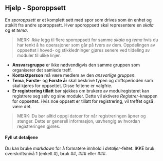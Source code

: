 ﻿## Hjelp - Sporoppsett
En *sporoppsett* er et komplett sett med spor som drives som én enhet og atskilt fra andre sporoppsett.
Hver sporoppsett skal representere en *skala* og et *tema*.

> MERK: *Ikke* legg til flere sporoppsett for samme *skala* og *tema* hvis du har tenkt å ha operasjoner som går på tvers av dem.
Oppdelingen av oppsettet i hoved- og stikkledninger gjøres senere ved tildeling av moduler til ulike linjer.
 
- **Ansvarsgruppe** er ikke nødvendigvis den samme gruppen som organiserer det samlede treff.
- **Kontaktperson** må være medlem av den *ansvarlige gruppen*.
- **Tema**, **Første**- og **Første år** skal beskrive typen og driftsperioden som skal kjøres for oppsettet. Disse feltene er valgfrie.
- **Er registrering tillatt** bør sjekkes om brukere av modulregisteret kan registrere seg selv og sine moduler.
Dette vil aktivere *Registrer*-knappen for oppsettet. Hvis noe oppsett er tillatt for registrering, vil treffet også være det.

> MERK: Du bør alltid oppgi datoer for når registreringen åpner og stenger.
> Dette er generell informasjon, uavhengig av hvordan registreringen gjøres.

#### Fyll ut detaljene
Du kan bruke *markdown* for å formatere innhold i *detaljer*-feltet.
IKKE bruk overskriftsnivå 1 (enkelt #), bruk ##, ### eller ###.